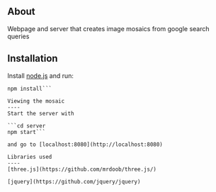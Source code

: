 About
----
Webpage and server that creates image mosaics from google search queries

Installation
----
Install [node.js](nodejs.org) and run:

```cd server
npm install```

Viewing the mosaic
----
Start the server with

```cd server
npm start```

and go to [localhost:8080](http://localhost:8080)

Libraries used
----
[three.js](https://github.com/mrdoob/three.js/)

[jquery](https://github.com/jquery/jquery)

